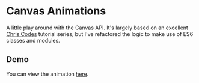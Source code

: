 # Canvas Animations

A little play around with the Canvas API. It's largely based on an excellent [Chris Codes](https://youtu.be/EO6OkltgudE) tutorial series, but I've refactored the logic to make use of ES6 classes and modules.

## Demo

You can view the animation [here](https://nathan-kansu.github.io/circle-canvas-animations).
